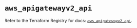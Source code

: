 # `aws_apigatewayv2_api`

Refer to the Terraform Registry for docs: [`aws_apigatewayv2_api`](https://registry.terraform.io/providers/hashicorp/aws/5.32.1/docs/resources/apigatewayv2_api).
